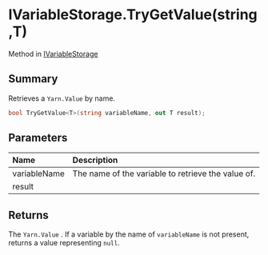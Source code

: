# IVariableStorage.TryGetValue(string,T)

Method in [IVariableStorage](/api/csharp/yarn.ivariablestorage.md)

## Summary


Retrieves a  <code>Yarn.Value</code>  by name.


```csharp
bool TryGetValue<T>(string variableName, out T result);
```

## Parameters

|Name|Description|
|:---|:---|
|variableName|The name of the variable to retrieve the value of.|
|result||

## Returns

The  <code>Yarn.Value</code> . If a variable by the name of
`variableName` is not present, returns a value representing
`null`.


